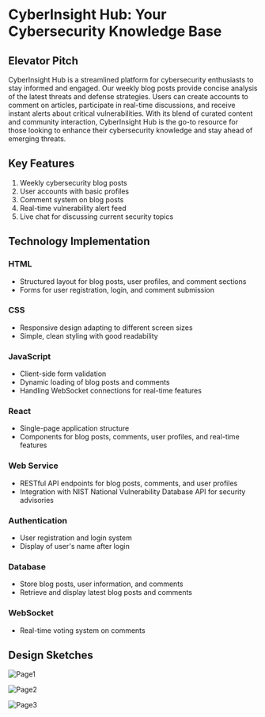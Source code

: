 
# CyberInsight Hub: Your Cybersecurity Knowledge Base

## Elevator Pitch

CyberInsight Hub is a streamlined platform for cybersecurity enthusiasts to stay informed and engaged. Our weekly blog posts provide concise analysis of the latest threats and defense strategies. Users can create accounts to comment on articles, participate in real-time discussions, and receive instant alerts about critical vulnerabilities. With its blend of curated content and community interaction, CyberInsight Hub is the go-to resource for those looking to enhance their cybersecurity knowledge and stay ahead of emerging threats.

## Key Features

1. Weekly cybersecurity blog posts
2. User accounts with basic profiles
3. Comment system on blog posts
4. Real-time vulnerability alert feed
5. Live chat for discussing current security topics

## Technology Implementation

### HTML
- Structured layout for blog posts, user profiles, and comment sections
- Forms for user registration, login, and comment submission

### CSS
- Responsive design adapting to different screen sizes
- Simple, clean styling with good readability

### JavaScript
- Client-side form validation
- Dynamic loading of blog posts and comments
- Handling WebSocket connections for real-time features

### React
- Single-page application structure
- Components for blog posts, comments, user profiles, and real-time features

### Web Service
- RESTful API endpoints for blog posts, comments, and user profiles
- Integration with NIST National Vulnerability Database API for security advisories

### Authentication
- User registration and login system
- Display of user's name after login

### Database
- Store blog posts, user information, and comments
- Retrieve and display latest blog posts and comments

### WebSocket
- Real-time voting system on comments


## Design Sketches

![Page1](https://github.com/user-attachments/assets/a6176cb0-06c5-4d73-ba91-97940446694a)

![Page2](https://github.com/user-attachments/assets/a83316e1-875c-4bce-a0ac-8eafdf976943)


![Page3](https://github.com/user-attachments/assets/6c1b8e4a-4d52-4cec-af63-a6328d403006)

